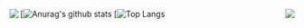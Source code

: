 [![Anurag's github stats](https://github-readme-stats.vercel.app/api?username=baka-gourd&show_icons=true&theme=dracula)
[![Top Langs](https://github-readme-stats.vercel.app/api/top-langs/?username=baka-gourd)
<a href="https://github.com/anuraghazra/github-readme-stats">
  <img align="left" src="https://github-readme-stats.vercel.app/api?username=baka-gourd&show_icons=true&theme=dracula" />
</a>
<a href="https://github.com/anuraghazra/convoychat">
  <img align="right" src="https://github-readme-stats.vercel.app/api/top-langs/?username=baka-gourd" />
</a>

